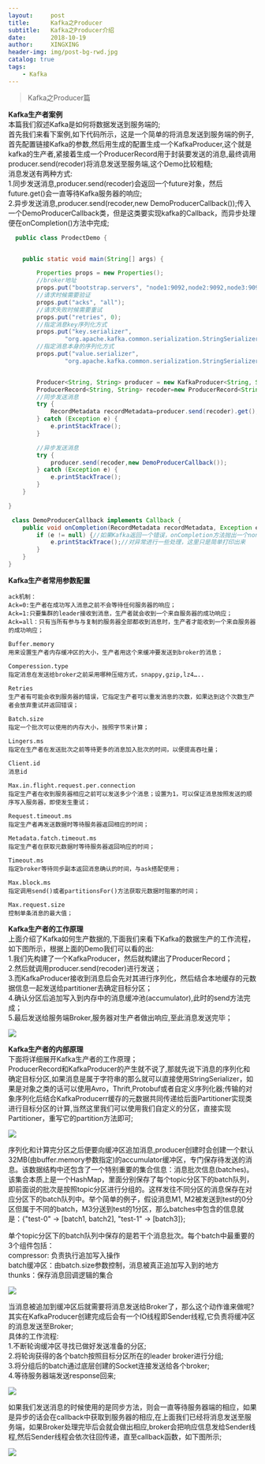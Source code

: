 ```yaml
---
layout:     post
title:      Kafka之Producer
subtitle:   Kafka之Producer介绍
date:       2018-10-19
author:     XINGXING
header-img: img/post-bg-rwd.jpg
catalog: true
tags:
    - Kafka
---
```


>
>Kafka之Producer篇
>

**Kafka生产者案例**  
本篇我们叙述Kafka是如何将数据发送到服务端的;  
首先我们来看下案例,如下代码所示，这是一个简单的将消息发送到服务端的例子,首先配置链接Kafka的参数,然后用生成的配置生成一个KafkaProducer,这个就是kafka的生产者,紧接着生成一个ProducerRecord用于封装要发送的消息,最终调用producer.send(recoder)将消息发送至服务端,这个Demo比较粗糙;    
消息发送有两种方式:    
1.同步发送消息,producer.send(recoder)会返回一个future对象，然后future.get()会一直等待Kafka服务器的响应;  
2.异步发送消息,producer.send(recoder,new DemoProducerCallback());传入一个DemoProducerCallback类，但是这类要实现kafka的Callback，而异步处理便在onCompletion()方法中完成;  

```java
  public class ProdectDemo {


    public static void main(String[] args) {

        Properties props = new Properties();
        //broker地址
        props.put("bootstrap.servers", "node1:9092,node2:9092,node3:9092");
        //请求时候需要验证
        props.put("acks", "all");
        //请求失败时候需要重试
        props.put("retries", 0);
        //指定消息key序列化方式
        props.put("key.serializer",
                "org.apache.kafka.common.serialization.StringSerializer");
        //指定消息本身的序列化方式
        props.put("value.serializer",
                "org.apache.kafka.common.serialization.StringSerializer");


        Producer<String, String> producer = new KafkaProducer<String, String>(props);
        ProducerRecord<String, String> recoder=new ProducerRecord<String, String>("test","test1","test value");
        //同步发送消息
        try {
            RecordMetadata recordMetadata=producer.send(recoder).get();
        } catch (Exception e) {
            e.printStackTrace();
        }

        //异步发送消息
        try {
            producer.send(recoder,new DemoProducerCallback());
        } catch (Exception e) {
            e.printStackTrace();
        }
    }

}

 class DemoProducerCallback implements Callback {
    public void onCompletion(RecordMetadata recordMetadata, Exception e) {
        if (e != null) {//如果Kafka返回一个错误，onCompletion方法抛出一个non null异常。
            e.printStackTrace();//对异常进行一些处理，这里只是简单打印出来
        }
    }
}
```

**Kafka生产者常用参数配置**  

    ack机制：
    Ack=0:生产者在成功写入消息之前不会等待任何服务器的响应；
    Ack=1:只要集群的leader接收到消息，生产者就会收到一个来自服务器的成功响应；
    Ack=all：只有当所有参与与复制的服务器全部都收到消息时，生产者才能收到一个来自服务器的成功响应；

    Buffer.memory
    用来设置生产者内存缓冲区的大小，生产者用这个来缓冲要发送到broker的消息；
    
    Comperession.type
    指定消息在发送给broker之前采用哪种压缩方式，snappy,gzip,lz4…..
    
    Retries
    生产者有可能会收到服务器的错误，它指定生产者可以重发消息的次数，如果达到这个次数生产者会放弃重试并返回错误；
    
    Batch.size
    指定一个批次可以使用的内存大小，按照字节来计算；
    
    Lingers.ms
    指定在生产者在发送批次之前等待更多的消息加入批次的时间，以便提高吞吐量；
    
    Client.id
    消息id
    
    Max.in.flight.request.per.connection
    指定生产者在收到服务器相应之前可以发送多少个消息；设置为1，可以保证消息按照发送的顺序写入服务器，即使发生重试；
    
    Request.timeout.ms
    指定生产者再发送数据时等待服务器返回相应的时间；

    Metadata.fatch.timeout.ms
    指定生产者在获取元数据时等待服务器返回响应的时间；
    
    Timeout.ms
    指定broker等待同步副本返回消息确认的时间，与ask搭配使用；
    
    Max.block.ms
    指定调用send()或者partitionsFor()方法获取元数据时阻塞的时间；
    
    Max.request.size
    控制单条消息的最大值；


**Kafka生产者的工作原理**  
上面介绍了Kafka如何生产数据的,下面我们来看下Kafka的数据生产的工作流程，如下图所示，根据上面的Demo我们可以看的出:  
1.我们先构建了一个KafkaProducer，然后就构建出了ProducerRecord；  
2.然后就调用producer.send(recoder)进行发送；  
3.而KafkaProducer接收到消息后会先对其进行序列化，然后结合本地缓存的元数据信息一起发送给partitioner去确定目标分区；  
4.确认分区后追加写入到内存中的消息缓冲池(accumulator),此时的send方法完成；  
5.最后发送给服务端Broker,服务器对生产者做出响应,至此消息发送完毕；  

![](https://ws4.sinaimg.cn/large/006tNbRwly1fwi7kfqmgtj30i906umxc.jpg)


**Kafka生产者的内部原理**  
下面将详细展开Kafka生产者的工作原理；  
ProducerRecord和KafkaProducer的产生就不说了,那就先说下消息的序列化和确定目标分区,如果消息是属于字符串的那么就可以直接使用StringSerializer，如果是对象之类的话可以使用Avro，Thrift,Protobuf或者自定义序列化器;传输的对象序列化后结合KafkaProducerr缓存的元数据共同传递给后面Partitioner实现类进行目标分区的计算,当然这里我们可以使用我们自定义的分区，直接实现Partitioner，重写它的partition方法即可;

![](https://ws2.sinaimg.cn/large/006tNbRwly1fwi89by8doj30k103u0sp.jpg)

序列化和计算完分区之后便要向缓冲区追加消息,producer创建时会创建一个默认32MB(由buffer.memory参数指定)的accumulator缓冲区，专门保存待发送的消息。该数据结构中还包含了一个特别重要的集合信息：消息批次信息(batches)。该集合本质上是一个HashMap，里面分别保存了每个topic分区下的batch队列，即前面说的批次是按照topic分区进行分组的。这样发往不同分区的消息保存在对应分区下的batch队列中。举个简单的例子，假设消息M1, M2被发送到test的0分区但属于不同的batch，M3分送到test的1分区，那么batches中包含的信息就是：{"test-0" -> [batch1, batch2], "test-1" -> [batch3]};  

单个topic分区下的batch队列中保存的是若干个消息批次。每个batch中最重要的3个组件包括：  
compressor: 负责执行追加写入操作  
batch缓冲区：由batch.size参数控制，消息被真正追加写入到的地方  
thunks：保存消息回调逻辑的集合  

![](https://ws3.sinaimg.cn/large/006tNbRwly1fwiamnrl8bj30nr09tmxh.jpg)

当消息被追加到缓冲区后就需要将消息发送给Broker了，那么这个动作谁来做呢?其实在KafkaProducer创建完成后会有一个IO线程即Sender线程,它负责将缓冲区的消息发送至Broker;  
具体的工作流程:  
1.不断轮询缓冲区寻找已做好发送准备的分区;  
2.将轮询获得的各个batch按照目标分区所在的leader broker进行分组;  
3.将分组后的batch通过底层创建的Socket连接发送给各个broker;  
4.等待服务器端发送response回来;  

![](https://ws1.sinaimg.cn/large/006tNbRwgy1fwii7gbd4rj30nr09tmxh.jpg)

如果我们发送消息的时候使用的是同步方法，则会一直等待服务器端的相应，如果是异步的话会在callback中获取到服务器的相应,在上面我们已经将消息发送至服务端，如果Broker处理完毕后会就会做出相应,broker会把响应信息发给Sender线程,然后Sender线程会依次往回传递，直至callback函数，如下图所示;

![](https://ws2.sinaimg.cn/large/006tNbRwgy1fwiiriktyvj30g20773yj.jpg)

